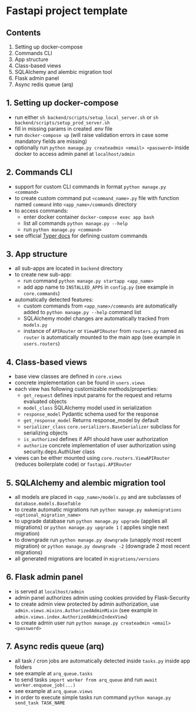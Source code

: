 # Fastapi project template #

## Contents ##

1. Setting up docker-compose
2. Commands CLI
3. App structure
4. Class-based views
5. SQLAlchemy and alembic migration tool
6. Flask admin panel
7. Async redis queue (arq)

## 1. Setting up docker-compose ##

- run either ```sh backend/scripts/setup_local_server.sh``` or ```sh backend/scripts/setup_prod_server.sh```
- fill in missing params in created .env file
- run ```docker-compose up``` (will raise validation errors in case some mandatory fields are missing)
- optionally run ```python manage.py createadmin <email> <password>``` inside docker to access admin panel
  at ```localhost/admin```

## 2. Commands CLI ##

- support for custom CLI commands in format ```python manage.py <command>```
- to create custom command put ```<command_name>.py``` file with function named ```command```
  into ```<app_name>/commands``` directory
- to access commands:
    - enter docker container ```docker-compose exec app bash```
    - list all commands ```python manage.py --help```
    - run ```python manage.py <command>```
- see official [Typer docs](https://typer.tiangolo.com) for defining custom commands

## 3. App structure ##

- all sub-apps are located in ```backend``` directory
- to create new sub-app:
    - run command ```python manage.py startapp <app_name>```
    - add app name to ```INSTALLED_APPS``` in ```config.py``` (see example in ```core.commands```)
- automatically detected features:
    - custom commands from ```<app_name>/commands``` are automatically added to
      ```python manage.py --help``` command list
    - SQLAlchemy model changes are automatically tracked from ```models.py```
    - instance of ```APIRouter``` or ```ViewAPIRouter``` from ```routers.py``` named as ```router``` is automatically
      mounted to the main app (see example in ```users.routers```)

## 4. Class-based views ##

- base view classes are defined in ```core.views```
- concrete implementation can be found in ```users.views```
- each view has following customizable methods/properties:
    - ```get_request``` defines input params for the request and returns evaluated objects
    - ```model_class``` SQLAlchemy model used in serialization
    - ```response_model``` Pydantic schema used for the response
    - ```get_response_model``` Returns response_model by default
    - ```serializer_class``` ```core.serializers.BaseSerializer``` subclass for serializing objects
    - ```is_authorized``` defines if API should have user authorization
    - ```authorize``` concrete implementation of user authorization using security.deps.AuthUser class
- views can be either mounted using ```core.routers.ViewAPIRouter``` (reduces boilerplate code)
  or ```fastapi.APIRouter```

## 5. SQLAlchemy and alembic migration tool ##

- all models are placed in ```<app_name>/models.py``` and are subclasses of ```database.models.BaseTable```
- to create automatic migrations run ```python manage.py makemigrations <optional_migration_name>```
- to upgrade database run ```python manage.py upgrade``` (applies all migrations) or ```python manage.py upgrade 1``` (
  applies single next migration)
- to downgrade run ```python manage.py downgrade``` (unapply most recent migration)
  or ```python manage.py downgrade -2``` (downgrade 2 most recent migrations)
- all generated migrations are located in ```migrations/versions```

## 6. Flask admin panel ##

- is served at ```localhost/admin```
- admin panel authorizes admin using cookies provided by Flask-Security
- to create admin view protected by admin authorization, use ```admin.views.mixins.AuthorizedAdminMixin``` (see example
  in ```admin.views.index.AuthorizedAdminIndexView```)
- to create admin user run ```python manage.py createadmin <email> <password>```

## 7. Async redis queue (arq) ##

- all task / cron jobs are automatically detected inside ```tasks.py``` inside app folders
- see example at ```arq_queue.tasks```
- to send tasks ```import worker from arq_queue``` and run ```await worker.enqueue_job(...)```
- see example at ```arq_queue.views```
- in order to execute simple tasks run command ```python manage.py send_task TASK_NAME```